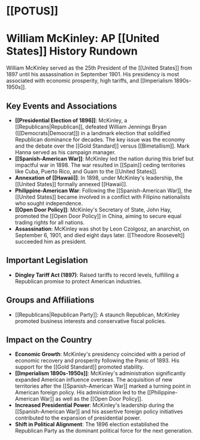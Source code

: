 # [[POTUS]]
# William McKinley: AP [[United States]] History Rundown

William McKinley served as the 25th President of the [[United States]] from 1897 until his assassination in September 1901. His presidency is most associated with economic prosperity, high tariffs, and [[Imperialism 1890s-1950s]].

## Key Events and Associations

*   **[[Presidential Election of 1896]]**: McKinley, a [[Republicans|Republican]], defeated William Jennings Bryan ([[Democrats|Democrat]]) in a landmark election that solidified Republican dominance for decades. The key issue was the economy and the debate over the [[Gold Standard]] versus [[Bimetallism]]. Mark Hanna served as his campaign manager.
*   **[[Spanish-American War]]**: McKinley led the nation during this brief but impactful war in 1898. The war resulted in [[Spain]] ceding territories like Cuba, Puerto Rico, and Guam to the [[United States]].
*   **Annexation of [[Hawaii]]**: In 1898, under McKinley's leadership, the [[United States]] formally annexed [[Hawaii]].
*   **Philippine-American War**: Following the [[Spanish-American War]], the [[United States]] became involved in a conflict with Filipino nationalists who sought independence.
*   **[[Open Door Policy]]**: McKinley's Secretary of State, John Hay, promoted the [[Open Door Policy]] in China, aiming to secure equal trading rights for all nations.
*   **Assassination**: McKinley was shot by Leon Czolgosz, an anarchist, on September 6, 1901, and died eight days later. [[Theodore Roosevelt]] succeeded him as president.

## Important Legislation

*   **Dingley Tariff Act (1897)**: Raised tariffs to record levels, fulfilling a Republican promise to protect American industries.

## Groups and Affiliations

*   [[Republicans|Republican Party]]: A staunch Republican, McKinley promoted business interests and conservative fiscal policies.

## Impact on the Country

*   **Economic Growth**: McKinley's presidency coincided with a period of economic recovery and prosperity following the Panic of 1893. His support for the [[Gold Standard]] promoted stability.
*   **[[Imperialism 1890s-1950s]]**: McKinley's administration significantly expanded American influence overseas. The acquisition of new territories after the [[Spanish-American War]] marked a turning point in American foreign policy. His administration led to the [[Philippine-American War]] as well as the [[Open Door Policy]].
*   **Increased Presidential Power**: McKinley's leadership during the [[Spanish-American War]] and his assertive foreign policy initiatives contributed to the expansion of presidential power.
*   **Shift in Political Alignment**: The 1896 election established the Republican Party as the dominant political force for the next generation.
